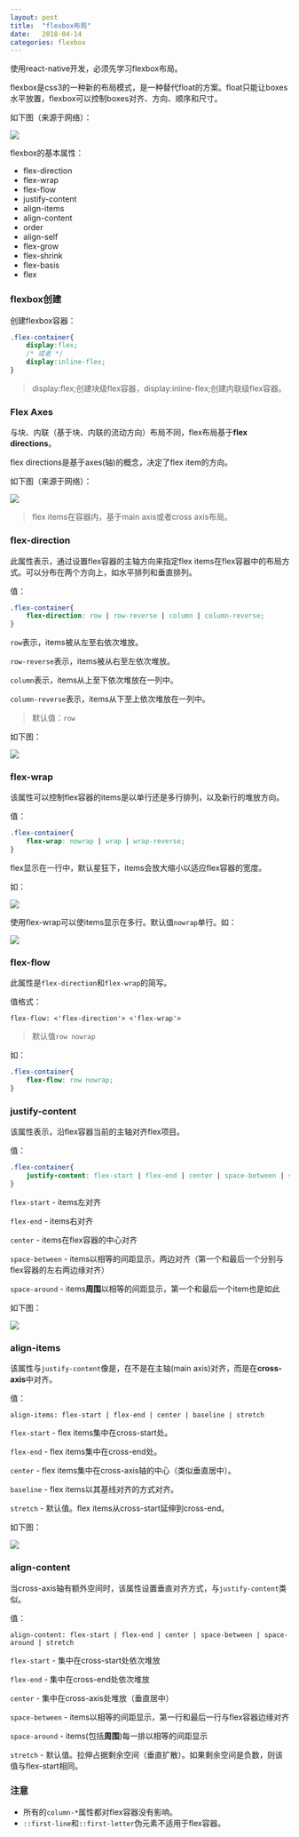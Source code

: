 ```yaml
---
layout: post
title:  "flexbox布局"
date:   2018-04-14
categories: flexbox
---
```


使用react-native开发，必须先学习flexbox布局。

flexbox是css3的一种新的布局模式，是一种替代float的方案。float只能让boxes水平放置，flexbox可以控制boxes对齐、方向、顺序和尺寸。

如下图（来源于网络）：

![](/assets/images/flexbox-use.jpg)

flexbox的基本属性：

* flex-direction
* flex-wrap
* flex-flow
* justify-content
* align-items
* align-content
* order
* align-self
* flex-grow
* flex-shrink
* flex-basis
* flex



### flexbox创建

创建flexbox容器：

```css
.flex-container{
    display:flex;
    /* 或者 */ 
    display:inline-flex;
}
```

> display:flex;创建块级flex容器，display:inline-flex;创建内联级flex容器。



### Flex Axes

与块、内联（基于块、内联的流动方向）布局不同，flex布局基于**flex directions**。

flex directions是基于axes(轴)的概念，决定了flex item的方向。

如下图（来源于网络）：

![](/assets/images/flex-axes.png)

> flex items在容器内，基于main axis或者cross axis布局。



### flex-direction

此属性表示，通过设置flex容器的主轴方向来指定flex items在flex容器中的布局方式。可以分布在两个方向上，如水平排列和垂直排列。

值：

```css
.flex-container{
    flex-direction: row | row-reverse | column | column-reverse;
}
```

`row`表示，items被从左至右依次堆放。

`row-reverse`表示，items被从右至左依次堆放。

`column`表示，items从上至下依次堆放在一列中。

`column-reverse`表示，items从下至上依次堆放在一列中。

> 默认值：`row`

如下图：

![](/assets/images/flex-direction.jpg)



### flex-wrap

该属性可以控制flex容器的items是以单行还是多行排列，以及新行的堆放方向。

值：

```css
.flex-container{
    flex-wrap: nowrap | wrap | wrap-reverse;
}
```

flex显示在一行中，默认星狂下，items会放大缩小以适应flex容器的宽度。

如：

![](/assets/images/flexbox-flex-wrap-nowrap.wepb)

使用flex-wrap可以使items显示在多行。默认值`nowrap`单行。如：

![](/assets/images/flexbox-flex.jpeg)



### flex-flow

此属性是`flex-direction`和`flex-wrap`的简写。

值格式：

```
flex-flow: <'flex-direction'> <'flex-wrap'>
```

> 默认值`row nowrap`

如：

```css
.flex-container{
    flex-flow: row nowrap;
}
```



### justify-content

该属性表示，沿flex容器当前的主轴对齐flex项目。

值：

```css
.flex-container{
    justify-content: flex-start | flex-end | center | space-between | space-around;
}
```

`flex-start` - items左对齐

`flex-end` - items右对齐

`center` - items在flex容器的中心对齐

`space-between` - items以相等的间距显示，两边对齐（第一个和最后一个分别与flex容器的左右两边缘对齐） 

`space-around` - items**周围**以相等的间距显示，第一个和最后一个item也是如此

如下图：

![](/assets/images/justify-content.jpeg)



### align-items

该属性与`justify-content`像是，在不是在主轴(main axis)对齐，而是在**cross-axis**中对齐。

值：

```
align-items: flex-start | flex-end | center | baseline | stretch
```

`flex-start` - flex items集中在cross-start处。

`flex-end` - flex items集中在cross-end处。

`center` - flex items集中在cross-axis轴的中心（类似垂直居中）。

`baseline` - flex items以其基线对齐的方式对齐。

`stretch` - 默认值。flex items从cross-start延伸到cross-end。

如下图：

![](/assets/images/align-items.jpeg)



### align-content

当cross-axis轴有额外空间时，该属性设置垂直对齐方式，与`justify-content`类似。

值：

```
align-content: flex-start | flex-end | center | space-between | space-around | stretch
```

`flex-start` - 集中在cross-start处依次堆放

`flex-end` - 集中在cross-end处依次堆放

`center` - 集中在cross-axis处堆放（垂直居中）

`space-between` - items以相等的间距显示，第一行和最后一行与flex容器边缘对齐

`space-around` - items(包括**周围**)每一排以相等的间距显示

`stretch` - 默认值。拉伸占据剩余空间（垂直扩散）。如果剩余空间是负数，则该值与flex-start相同。







### 注意

- 所有的`column-*`属性都对flex容器没有影响。
- `::first-line`和`::first-letter`伪元素不适用于flex容器。